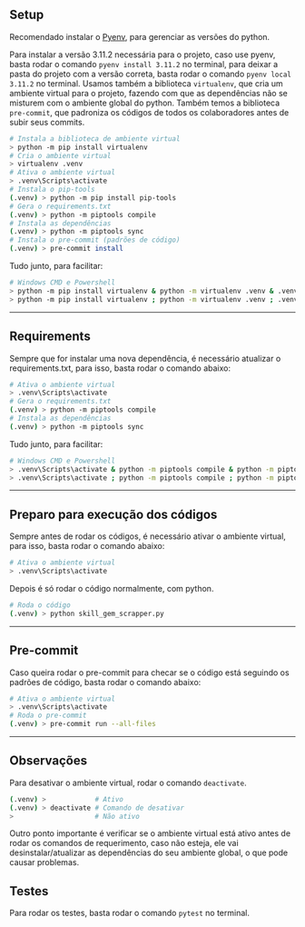 ## **Setup**

Recomendado instalar o [Pyenv](https://github.com/pyenv-win/pyenv-win), para gerenciar as versões do python.

Para instalar a versão 3.11.2 necessária para o projeto, caso use pyenv, basta rodar o comando `pyenv install 3.11.2` no terminal, para deixar a pasta do projeto com a versão correta, basta rodar o comando `pyenv local 3.11.2` no terminal.
Usamos também a biblioteca `virtualenv`, que cria um ambiente virtual para o projeto, fazendo com que as dependências não se misturem com o ambiente global do python.
Também temos a biblioteca `pre-commit`, que padroniza os códigos de todos os colaboradores antes de subir seus commits.

```bash
# Instala a biblioteca de ambiente virtual
> python -m pip install virtualenv
# Cria o ambiente virtual
> virtualenv .venv
# Ativa o ambiente virtual
> .venv\Scripts\activate
# Instala o pip-tools
(.venv) > python -m pip install pip-tools
# Gera o requirements.txt
(.venv) > python -m piptools compile
# Instala as dependências
(.venv) > python -m piptools sync
# Instala o pre-commit (padrões de código)
(.venv) > pre-commit install
```

Tudo junto, para facilitar:

```bash
# Windows CMD e Powershell
> python -m pip install virtualenv & python -m virtualenv .venv & .venv\Scripts\activate & python -m pip install pip-tools & python -m piptools compile & python -m piptools sync & pre-commit install
> python -m pip install virtualenv ; python -m virtualenv .venv ; .venv\Scripts\activate ; python -m pip install pip-tools ; python -m piptools compile ; python -m piptools sync ; pre-commit install
```

---

## **Requirements**

Sempre que for instalar uma nova dependência, é necessário atualizar o requirements.txt, para isso, basta rodar o comando abaixo:

```bash
# Ativa o ambiente virtual
> .venv\Scripts\activate
# Gera o requirements.txt
(.venv) > python -m piptools compile
# Instala as dependências
(.venv) > python -m piptools sync
```

Tudo junto, para facilitar:

```bash
# Windows CMD e Powershell
> .venv\Scripts\activate & python -m piptools compile & python -m piptools sync
> .venv\Scripts\activate ; python -m piptools compile ; python -m piptools sync
```

---

## **Preparo para execução dos códigos**

Sempre antes de rodar os códigos, é necessário ativar o ambiente virtual, para isso, basta rodar o comando abaixo:

```bash
# Ativa o ambiente virtual
> .venv\Scripts\activate
```

Depois é só rodar o código normalmente, com python.

```bash
# Roda o código
(.venv) > python skill_gem_scrapper.py
```

---

## **Pre-commit**

Caso queira rodar o pre-commit para checar se o código está seguindo os padrões de código, basta rodar o comando abaixo:

```bash
# Ativa o ambiente virtual
> .venv\Scripts\activate
# Roda o pre-commit
(.venv) > pre-commit run --all-files
```

---

## **Observações**

Para desativar o ambiente virtual, rodar o comando `deactivate`.<br>

```bash
(.venv) >            # Ativo
(.venv) > deactivate # Comando de desativar
>                    # Não ativo
```

Outro ponto importante é verificar se o ambiente virtual está ativo antes de rodar os comandos de requerimento, caso não esteja, ele vai desinstalar/atualizar as dependências do seu ambiente global, o que pode causar problemas.

## **Testes**

Para rodar os testes, basta rodar o comando `pytest` no terminal.
